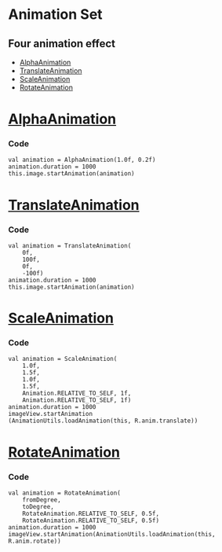 # Animation Set
 
## Four animation effect
 * [AlphaAnimation](#alphaAnimation)
 * [TranslateAnimation](#translateAnimation)
 * [ScaleAnimation](#scaleAnimation)
 * [RotateAnimation](#rotateAnimation)

# [AlphaAnimation](https://developer.android.com/reference/android/view/animation/AlphaAnimation)
### Code
    val animation = AlphaAnimation(1.0f, 0.2f)
    animation.duration = 1000
    this.image.startAnimation(animation)
# [TranslateAnimation](https://developer.android.com/reference/android/view/animation/TranslateAnimation)
### Code
    val animation = TranslateAnimation(
        0f,
        100f,
        0f,
        -100f)
    animation.duration = 1000
    this.image.startAnimation(animation)
# [ScaleAnimation](https://developer.android.com/reference/android/view/animation/ScaleAnimation)
### Code
    val animation = ScaleAnimation(
        1.0f,
        1.5f,
        1.0f,
        1.5f,
        Animation.RELATIVE_TO_SELF, 1f,
        Animation.RELATIVE_TO_SELF, 1f)
    animation.duration = 1000        
    imageView.startAnimation
    (AnimationUtils.loadAnimation(this, R.anim.translate))
# [RotateAnimation](https://developer.android.com/reference/android/view/animation/RotateAnimation)
### Code
    val animation = RotateAnimation(
        fromDegree,
        toDegree,
        RotateAnimation.RELATIVE_TO_SELF, 0.5f,
        RotateAnimation.RELATIVE_TO_SELF, 0.5f)
    animation.duration = 1000
    imageView.startAnimation(AnimationUtils.loadAnimation(this, R.anim.rotate))
